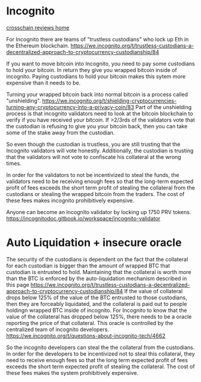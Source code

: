 Incognito
============

[crosschain reviews home](../)

For Incognito there are teams of "trustless custodians" who lock up Eth in the Ethereum blockchain. https://we.incognito.org/t/trustless-custodians-a-decentralized-approach-to-cryptocurrency-custodianship/84

If you want to move bitcoin into Incognito, you need to pay some custodians to hold your bitcoin. In return they give you wrapped bitcoin inside of incognito.
Paying custodians to hold your bitcoin makes this sytem more expensive than it needs to be.

Turning your wrapped bitcoin back into normal bitcoin is a process called "unshielding". https://we.incognito.org/t/shielding-cryptocurrencies-turning-any-cryptocurrency-into-a-privacy-coin/83
Part of the unshielding process is that incognito validators need to look at the bitcoin blockchain to verify if you have received your bitcoin.
If >2/3rds of the validators vote that the custodian is refusing to give you your bitcoin back, then you can take some of the stake away from the custodian.

So even though the custodian is trustless, you are still trusting that the Incognito validators will vote honestly. Additionally, the custodian is trusting that the validators will not vote to confiscate his collateral at the wrong times.

In order for the validators to not be incentivized to steal the funds, the validators need to be receiving enough fees so that the long-term expected profit of fees exceeds the short term profit of stealing the collateral from the custodians or stealing the wrapped bitcoin from the traders. The cost of these fees makes incognito prohibitively expensive.

Anyone can become an Incognito validator by locking up 1750 PRV tokens. https://incognitodoc.gitbook.io/workspace/incognito-validator

Auto Liquidation + insecure oracle
===========

The security of the custodians is dependent on the fact that the collateral for each custodian is bigger than the amount of wrapped BTC that custodian is entrusted to hold.
Maintaining that the collateral is worth more than the BTC is enforced by the auto-liquidation mechanism described in this page https://we.incognito.org/t/trustless-custodians-a-decentralized-approach-to-cryptocurrency-custodianship/84
If the value of collateral drops below 125% of the value of the BTC entrusted to those custodians, then they are forceably liquidated, and the collateral is paid out to people holdingn wrapped BTC inside of incognito.
For Incognito to know that the value of the collateral has dropped below 125%, there needs to be a oracle reporting the price of that collateral.
This oracle is controlled by the centralized team of incognito developers. https://we.incognito.org/t/questions-about-incognito-tech/4662

So the incognito developers can steal the the collateral from the custodians.
In order for the developers to be incentivized not to steal this collateral, they need to receive enough fees so that the long term expected profit of fees exceeds the short term expected profit of stealing the collateral.
The cost of these fees makes the system prohibitively expensive.